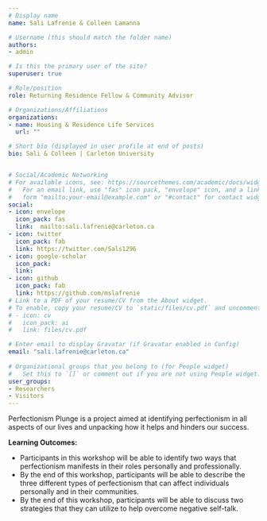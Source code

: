 ```yaml
---
# Display name
name: Sali Lafrenie & Colleen Lamanna

# Username (this should match the folder name)
authors:
- admin

# Is this the primary user of the site?
superuser: true

# Role/position
role: Returning Residence Fellow & Community Advisor

# Organizations/Affiliations
organizations: 
- name: Housing & Residence Life Services
  url: ""

# Short bio (displayed in user profile at end of posts)
bio: Sali & Colleen | Carleton University 


# Social/Academic Networking
# For available icons, see: https://sourcethemes.com/academic/docs/widgets/#icons
#   For an email link, use "fas" icon pack, "envelope" icon, and a link in the
#   form "mailto:your-email@example.com" or "#contact" for contact widget.
social:
- icon: envelope
  icon_pack: fas
  link:  mailto:sali.lafrenie@carleton.ca
- icon: twitter
  icon_pack: fab
  link: https://twitter.com/Sals1296
- icon: google-scholar
  icon_pack: 
  link: 
- icon: github
  icon_pack: fab
  link: https://github.com/mslafrenie
# Link to a PDF of your resume/CV from the About widget.
# To enable, copy your resume/CV to `static/files/cv.pdf` and uncomment the lines below.  
# - icon: cv
#   icon_pack: ai
#   link: files/cv.pdf

# Enter email to display Gravatar (if Gravatar enabled in Config)
email: "sali.lafrenie@carleton.ca"
  
# Organizational groups that you belong to (for People widget)
#   Set this to `[]` or comment out if you are not using People widget.  
user_groups:
- Researchers
- Visitors
---
```


Perfectionism Plunge is a project aimed at identifying perfectionism in all aspects of our lives and unpacking how it helps and hinders our success.


**Learning Outcomes:**

-  Participants in this workshop will be able to identify two ways that perfectionism manifests in their roles personally and professionally.
-  By the end of this workshop, participants will be able to describe the three different types of perfectionism that can affect individuals personally and in their communities.
-  By the end of this workshop, participants will be able to discuss two strategies that they can utilize to help overcome negative self-talk.
